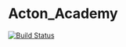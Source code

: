 # Acton_Academy
[![Build Status](https://travis-ci.org/yerrochdi/Acton_Academy.svg?branch=master)](https://travis-ci.org/yerrochdi/Acton_Academy)
